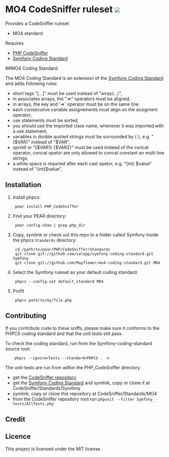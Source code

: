 # MO4 CodeSniffer ruleset <a href="https://travis-ci.org/Mayflower/mo4-coding-standard/"><img src="https://secure.travis-ci.org/Mayflower/mo4-coding-standard.png?branch=master"></a>

Provides a CodeSniffer ruleset

* MO4 standard

Requires

* [PHP CodeSniffer](https://github.com/squizlabs/PHP_CodeSniffer)
* [Symfony Coding Standard](https://github.com/xalopp/symfony-coding-standard)

##MO4 Coding Standard

The MO4 Coding Standard is an extension of the [Symfony Coding Standard](http://symfony.com/doc/current/contributing/code/standards.html) and adds following rules:

* short tags "[...]" must be used instead of  "array(...)",
* in associates arrays, the "=>" operators must be aligned,
* in arrays, the key and '=>' operator must be on the same line.
* each consecutive variable assignements must align on the assigment operator,
* use statements must be sorted,
* you should use the imported class name, whenever it was imported with a use statement,
* variables in double quoted strings must be surrounded by { }, e.g. "{$VAR}" instead of "$VAR",
* sprintf or "{$VAR1} {$VAR2}" must be used instead of the concat operator, concat opetor are only allowed to concat constant an multi line strings,
* a white space is requried after each cast opetor, e.g. "(int) $value" instead of "(int)$value",


## Installation

1. Install phpcs:

        pear install PHP_CodeSniffer

2. Find your PEAR directory:

        pear config-show | grep php_dir

3. Copy, symlink or check out this repo to a folder called Symfony inside the
   phpcs `Standards` directory:

        cd /path/to/pear/PHP/CodeSniffer/Standards
        git clone git://github.com/xalopp/symfony-coding-standard.git Symfony
        git clone git://github.com/Mayflower/mo4-coding-standard.git MO4

4. Select the Symfony ruleset as your default coding standard:

        phpcs --config-set default_standard MO4

5. Profit

        phpcs path/to/my/file.php

## Contributing

If you contribute code to these sniffs, please make sure it conforms to the PHPCS coding standard and that the unit tests still pass.

To check the coding standard, run from the Symfony-coding-standard source root:

        phpcs --ignore=Tests --standard=PHPCS . -n

The unit-tests are run from within the PHP_CodeSniffer directory

* get the [CodeSniffer repository](https://github.com/squizlabs/PHP_CodeSniffer)
* get the [Symfony Coding Standard](https://github.com/xalopp/symfony-coding-standard) and symlink, copy or clone it at CodeSniffer/Standards/Symfony
* symlink, copy or clone this repository at CodeSniffer/Standards/MO4
* from the CodeSniffer repository root run `phpunit --filter Symfony_ tests/AllTests.php`

## Credit


## Licence

This project is licensed under the MIT license.
